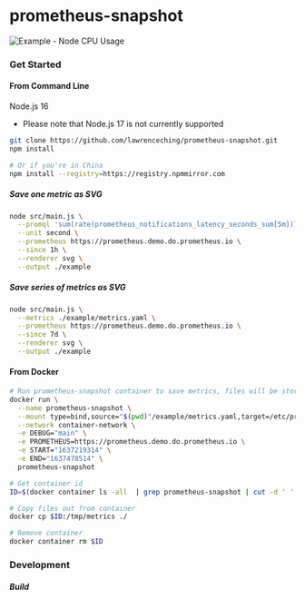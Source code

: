 # prometheus-snapshot

![Example - Node CPU Usage](https://raw.githubusercontent.com/lawrenceching/prometheus-snapshot/main/example/Node%20CPU%20Usage.svg)

### Get Started

#### From Command Line
Node.js 16
* Please note that Node.js 17 is not currently supported

```bash
git clone https://github.com/lawrenceching/prometheus-snapshot.git
npm install

# Or if you're in China
npm install --registry=https://registry.npmmirror.com
```

##### Save one metric as SVG
```bash
node src/main.js \
  --promql 'sum(rate(prometheus_notifications_latency_seconds_sum[5m]))/sum(rate(prometheus_notifications_latency_seconds_count[5m]))' \
  --unit second \
  --prometheus https://prometheus.demo.do.prometheus.io \
  --since 1h \
  --renderer svg \
  --output ./example
```

##### Save series of metrics as SVG
```bash
node src/main.js \
  --metrics ./example/metrics.yaml \
  --prometheus https://prometheus.demo.do.prometheus.io \
  --since 7d \
  --renderer svg \
  --output ./example
```


#### From Docker

```bash
# Run prometheus-snapshot container to save metrics, files will be stored at /tmp/metrics inside the container
docker run \
  --name prometheus-snapshot \
  --mount type=bind,source="$(pwd)"/example/metrics.yaml,target=/etc/prometheus-snaphost/metrics.yaml,readonly \
  --network container-network \
  -e DEBUG="main" \
  -e PROMETHEUS=https://prometheus.demo.do.prometheus.io \
  -e START="1637219314" \
  -e END="1637478514" \
  prometheus-snapshot

# Get container id
ID=$(docker container ls -all  | grep prometheus-snapshot | cut -d ' ' -f 1)

# Copy files out from container
docker cp $ID:/tmp/metrics ./

# Remove container
docker container rm $ID
```

### Development

##### Build

```

```